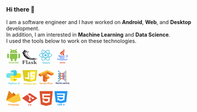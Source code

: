 ### Hi there 👋
I am a software engineer and I have worked on **Android**, **Web**, and **Desktop** development.  
In addition, I am interested in **Machine Learning** and **Data Science**.  
I used the tools below to work on these technologies.  
  
<img src="https://github.com/shkhaider2015/shkhaider2015/blob/main/asset/android.png" width="40" height="40"/> <img src="https://github.com/shkhaider2015/shkhaider2015/blob/main/asset/flask.png" width="40" height="40"/> <img src="https://github.com/shkhaider2015/shkhaider2015/blob/main/asset/react.png" width="40" height="40"/> <img src="https://github.com/shkhaider2015/shkhaider2015/blob/main/asset/java.png" width="40" height="40"/>  

<img src="https://github.com/shkhaider2015/shkhaider2015/blob/main/asset/python.png" width="40" height="40"/> <img src="https://github.com/shkhaider2015/shkhaider2015/blob/main/asset/javascript-1%202.png" width="40" height="40"/> <img src="https://github.com/shkhaider2015/shkhaider2015/blob/main/asset/tensorflow-2.png" width="40" height="40"/> <img src="https://github.com/shkhaider2015/shkhaider2015/blob/main/asset/deep-learning.png" width="40" height="40"/>  

<img src="https://github.com/shkhaider2015/shkhaider2015/blob/main/asset/firebase-1.png" width="40" height="40"/> <img src="https://github.com/shkhaider2015/shkhaider2015/blob/main/asset/git-icon.png" width="40" height="40"/> <img src="https://github.com/shkhaider2015/shkhaider2015/blob/main/asset/html5.png" width="40" height="40"/><img src="https://github.com/shkhaider2015/shkhaider2015/blob/main/asset/css-3.png" width="40" height="40"/>
